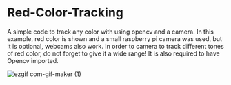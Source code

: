 # Red-Color-Tracking
A simple code to track any color with using opencv and a camera. In this example, red color is shown and a small raspberry pi camera was used, but it is optional, webcams also work. In order to camera to track different tones of red color, do not forget to give it a wide range! It is also required to have Opencv imported.


![ezgif com-gif-maker (1)](https://user-images.githubusercontent.com/111835151/186227230-0f631154-d80f-4d26-864e-034c2935ba82.gif)
